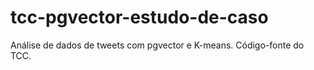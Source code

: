 # tcc-pgvector-estudo-de-caso
Análise de dados de tweets com pgvector e K-means. Código-fonte do TCC.

